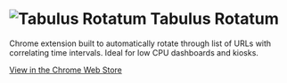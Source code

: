 # ![Tabulus Rotatum](https://lh3.googleusercontent.com/n99uclfG8FeFB0cjP4AZwHiYnasZgFmagB0pRYrQ5po_dF_v_nvcI8HylpTcjWgjOt_RJU4XfA=s26-h26-e365-rw)    Tabulus Rotatum

Chrome extension built to automatically rotate through list of URLs with correlating time intervals. Ideal for low CPU dashboards and kiosks.

[View in the Chrome Web Store](https://chrome.google.com/webstore/detail/tabulus-rotatum/jibnjpmjmkfmcnhekghcbdgkogahkjnc)
